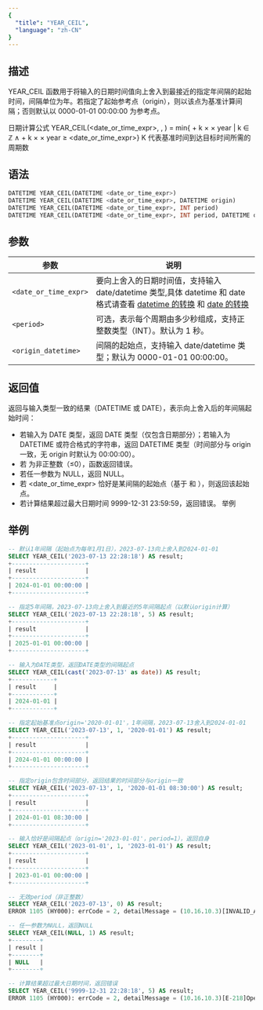 ```yaml
---
{
  "title": "YEAR_CEIL",
  "language": "zh-CN"
}
---
```


## 描述

YEAR_CEIL 函数用于将输入的日期时间值向上舍入到最接近的指定年间隔的起始时间，间隔单位为年。若指定了起始参考点（origin），则以该点为基准计算间隔；否则默认以 0000-01-01 00:00:00 为参考点。

日期计算公式
YEAR_CEIL(<date_or_time_expr>, <period>, <origin>) = min{<origin> + k × <period> × year | k ∈ ℤ ∧ <origin> + k × <period> × year ≥ <date_or_time_expr>}
K 代表基准时间到达目标时间所需的周期数

## 语法
```sql
DATETIME YEAR_CEIL(DATETIME <date_or_time_expr>)
DATETIME YEAR_CEIL(DATETIME <date_or_time_expr>, DATETIME origin)
DATETIME YEAR_CEIL(DATETIME <date_or_time_expr>, INT period)
DATETIME YEAR_CEIL(DATETIME <date_or_time_expr>, INT period, DATETIME origin)
```

## 参数

| 参数                  | 说明                                                       |
|---------------------|----------------------------------------------------------|
| `<date_or_time_expr>`       | 要向上舍入的日期时间值，支持输入 date/datetime 类型,具体 datetime 和 date 格式请查看 [datetime 的转换](../../../../../current/sql-manual/basic-element/sql-data-types/conversion/datetime-conversion) 和 [date 的转换](../../../../../current/sql-manual/basic-element/sql-data-types/conversion/date-conversion)                              |
| `<period>`          | 可选，表示每个周期由多少秒组成，支持正整数类型（INT）。默认为 1 秒。                    |
| `<origin_datetime>` | 间隔的起始点，支持输入 date/datetime 类型；默认为 0000-01-01 00:00:00。 |


## 返回值

返回与输入类型一致的结果（DATETIME 或 DATE），表示向上舍入后的年间隔起始时间：

- 若输入为 DATE 类型，返回 DATE 类型（仅包含日期部分）；若输入为 DATETIME 或符合格式的字符串，返回 DATETIME 类型（时间部分与 origin 一致，无 origin 时默认为 00:00:00）。
- 若 <period> 为非正整数（≤0），函数返回错误。
- 若任一参数为 NULL，返回 NULL。
- 若 <date_or_time_expr> 恰好是某间隔的起始点（基于 <period> 和 <origin>），则返回该起始点。
- 若计算结果超过最大日期时间 9999-12-31 23:59:59，返回错误。
举例
## 举例

```sql
-- 默认1年间隔（起始点为每年1月1日），2023-07-13向上舍入到2024-01-01
SELECT YEAR_CEIL('2023-07-13 22:28:18') AS result;
+---------------------+
| result              |
+---------------------+
| 2024-01-01 00:00:00 |
+---------------------+

-- 指定5年间隔，2023-07-13向上舍入到最近的5年间隔起点（以默认origin计算）
SELECT YEAR_CEIL('2023-07-13 22:28:18', 5) AS result;
+---------------------+
| result              |
+---------------------+
| 2025-01-01 00:00:00 |  
+---------------------+

-- 输入为DATE类型，返回DATE类型的间隔起点
SELECT YEAR_CEIL(cast('2023-07-13' as date)) AS result;
+------------+
| result     |
+------------+
| 2024-01-01 |
+------------+

-- 指定起始基准点origin='2020-01-01'，1年间隔，2023-07-13舍入到2024-01-01
SELECT YEAR_CEIL('2023-07-13', 1, '2020-01-01') AS result;
+---------------------+
| result              |
+---------------------+
| 2024-01-01 00:00:00 |
+---------------------+

-- 指定origin包含时间部分，返回结果的时间部分与origin一致
SELECT YEAR_CEIL('2023-07-13', 1, '2020-01-01 08:30:00') AS result;
+---------------------+
| result              |
+---------------------+
| 2024-01-01 08:30:00 |
+---------------------+

-- 输入恰好是间隔起点（origin='2023-01-01'，period=1），返回自身
SELECT YEAR_CEIL('2023-01-01', 1, '2023-01-01') AS result;
+---------------------+
| result              |
+---------------------+
| 2023-01-01 00:00:00 |
+---------------------+

-- 无效period（非正整数）
SELECT YEAR_CEIL('2023-07-13', 0) AS result;
ERROR 1105 (HY000): errCode = 2, detailMessage = (10.16.10.3)[INVALID_ARGUMENT]Operation year_ceil of 2023-07-13 00:00:00, 0 input wrong parameters, period can not be negative or zero

-- 任一参数为NULL，返回NULL
SELECT YEAR_CEIL(NULL, 1) AS result;
+--------+
| result |
+--------+
| NULL   |
+--------+

-- 计算结果超过最大日期时间，返回错误
SELECT YEAR_CEIL('9999-12-31 22:28:18', 5) AS result;
ERROR 1105 (HY000): errCode = 2, detailMessage = (10.16.10.3)[E-218]Operation year_ceil of 9999-12-31 22:28:18, 5 out of range
```

